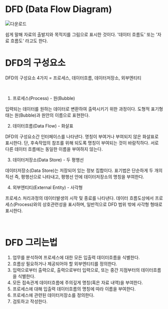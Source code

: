 
  # DFD (Data Flow Diagram) 
  
  ![다운로드](https://user-images.githubusercontent.com/101080195/207227444-56376ece-b064-4fc3-aad2-dd35964d0428.jpg)


쉽게 말해 자료의 출발지와 목적지를 그림으로 표시한 것이다.
'데이터 흐름도' 또는 '자료 흐름도' 라고도 한다.

 # DFD의 구성요소 

DFD의 구성요소 4가지 = 프로세스, 데이터흐름, 데이터저장소, 외부엔티티

  <br>
  
  1. 프로세스(Process) - 원(Bubble)

입력되는 데이터를 원하는 데이터로 변환하여 출력시키기 위한 과정이다.
도형적 표기형태는 원(Bubble)과 원안의 이름으로 표현한다.

  2. 데이터흐름(Data Flow) - 화살표

DFD의 구성요소간 인터페이스를 나타낸다.
명칭이 부여거나 부여되지 않은 화살표로 표시한다. 단, 후속작업의 참조를 위해 되도록 명칭이 부여되는 것이 바람직하다.
서로 다른 데이터 흐름에는 동일한 이름을 부여하지 않는다.

  3. 데이터저장소(Data Store) - 두 평행선 

데이터저장소(Data Store)는 저장되어 있는 정보 집합이다.
표기법은 단순하게 두 개의 직선 즉, 평행선으로 나타내고, 평행선 안에 데이터저장소의 명칭을 부여한다.

  4. 외부엔티티(External Entity) - 사각형

프로세스 처리과정의 데이터발생의 시작 및 종료를 나타낸다.
데이터 흐름도상에서 프로세스(Process)와의 상호관련성을 표시하며, 일반적으로 DFD 범위 밖에 사각형 형태로 표시한다.
 
  
  <br>

#  DFD 그리는법

1. 업무를 분석하여 프로세스에 대한 모든 입출력 데이터흐름을 식별한다. 
2. 흐름상 필요하거나 제공되어야 할 외부엔티티를 정의한다.
3. 입력으로부터 출력으로, 출력으로부터 입력으로, 또는 중간 지점부터의 데이터흐름을 식별한다.
4. 모든 접속관계 데이터흐름에 주의깊게 명칭(혹은 자료 내역)을 부여한다.
5. 프로세스에 대해 입출력 데이터흐름의 명칭에 따라 이름을 부여한다.
6. 프로세스에 관련된 데이터저장소를 정의한다.
7. 검토하고 작성한다.


